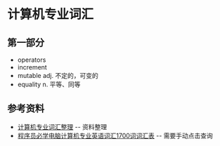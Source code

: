 # 计算机专业词汇

## 第一部分

- operators
- increment
- mutable adj. 不定的，可变的
- equality n. 平等、同等

## 参考资料

- [计算机专业词汇整理](https://www.jianshu.com/p/918196b5a92f) -- 资料整理
- [程序员必学电脑计算机专业英语词汇1700词词汇表](https://www.koolearn.com/dict/tag_1953_4.html) -- 需要手动点击查询